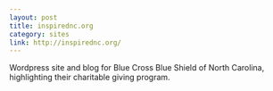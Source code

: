 ```yaml
---
layout: post
title: inspirednc.org
category: sites
link: http://inspirednc.org/
---
```


Wordpress site and blog for Blue Cross Blue Shield of North Carolina, highlighting their charitable giving program. 

